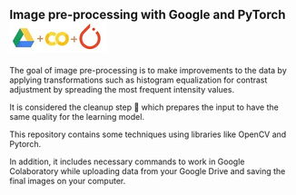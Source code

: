 ## Image pre-processing with Google and PyTorch  ![img](Drive-Colab-PyTorch.jpg)

The goal of image pre-processing is to make improvements to the data by applying transformations such as histogram equalization 
for contrast adjustment by spreading the most frequent intensity values.

It is considered the cleanup step 🧹 which prepares the input to have the same quality for the learning model.

This repository contains some techniques using libraries like OpenCV and Pytorch.

In addition, it includes necessary commands to work in Google Colaboratory while uploading data from your Google Drive
and saving the final images on your computer.

